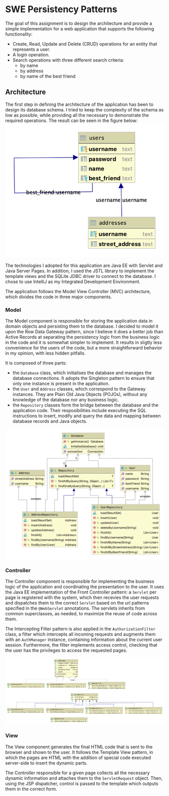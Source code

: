 # SWE Persistency Patterns
The goal of this assignment is to design the architecture and provide a simple implementation for a web application that
supports the following functionality:
* Create, Read, Update and Delete (CRUD) operations for an entity that represents a user.
* A login operation.
* Search operations with three different search criteria: 
  - by name
  - by address
  - by name of the best friend
  
## Architecture
The first step in defining the architecture of the application has been to design its database schema. I tried to keep 
the complexity of the schema as low as possible, while providing all the necessary to demonstrate the required 
operations. The result can be seen in the figure below:
![ER diagram of the database schema](docs/images/database.png)

The technologies I adopted for this application are Java EE with Servlet and Java Server Pages. In addition, I used the 
JSTL library to implement the template views and the SQLite JDBC driver to connect to the database. I chose to use 
IntelliJ as my Integrated Development Environment. 

The application follows the Model View Controller (MVC) architecture, which divides the code in three major components.

### Model 
The Model component is responsible for storing the application data in domain objects and persisting them to the 
database. I decided to model it upon the Row Data Gateway pattern, since I believe it does a better job than Active 
Records at separating the persistency logic from the business logic in the code and it is somewhat simpler to implement. 
It results in sligtly less convenience for the users of the code, but a more straightforward behavior in my opinion, with
less hidden pitfalls.
 
It is composed of three parts:
* the `Database` class, which initialises the database and manages the database connections. It adopts the Singleton
pattern to ensure that only one instance is present in the application.
* the `User` and `Address` classes, which correspond to the Gateway instances. They are Plain Old Java Objects (POJOs), 
without any knowledge of the database nor any business logic.
* the `Repository` classes form the bridge between the database and the application code. Their resposibilities include 
executing the SQL instructions to insert, modify and query the data and mapping between database records and Java objects.

![Class diagram of the Model component](docs/images/model.png)

### Controller
The Controller component is responsible for implementing the business logic of the application and coordinating the 
presentation to the user. It uses the Java EE implementation of the Front Controller pattern: a `Servlet` per page is 
registered with the system, which then recevies the user requests and dispatches them to the correct `Servlet` based on 
the url patterns specified in the `@WebServlet` annotations. The servlets inherits from common superclasses, as needed,
to maximize the reuse of code across them.

The Intercepting Filter pattern is also applied in the `AuthorizationFilter` class, a filter which intercepts all 
incoming requests and augments them with an `AuthManager` instance, containing information about the current user 
session. Furthermore, the filter implements access control, checking that the user has the privileges to access the 
requested pages.

![Class diagram of the Controller component](docs/images/controller.png)

### View
The View component generates the final HTML code that is sent to the browser and shown to the user. It follows the 
Template View pattern, in which the pages are HTML with the addition of special code executed server-side to insert the 
dynamic parts.

The Controller responsible for a given page collects all the necessary dynamic information and attaches them to the 
`ServletRequest` object. Then, using the JSP dispatcher, control is passed to the template which outputs them in the
correct form.

